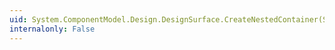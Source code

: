 ```yaml
---
uid: System.ComponentModel.Design.DesignSurface.CreateNestedContainer(System.ComponentModel.IComponent,System.String)
internalonly: False
---
```

